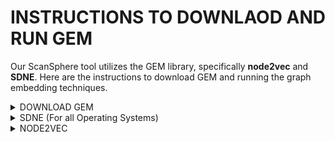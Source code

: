 # INSTRUCTIONS TO DOWNLAOD AND RUN GEM

Our ScanSphere tool utilizes the GEM library, specifically **node2vec** and **SDNE**. 
Here are the instructions to download GEM and running the graph embedding techniques.
<details>
    <summary>DOWNLOAD GEM</summary>

1. Download GEM: https://github.com/palash1992/GEM
    
2. Go into the *tests* folder
    
3. Open the *test_karate.py* python file
    
4. Comment out lines 13 - 16 so that you only have: 

    *from gem.embedding.node2vec import node2vec*
    
    *from gem.embedding.sdne     import SDNE*
    
5. Comment out lines 33 - 36 so that you only have:

    *models.append(node2vec(d=2, max_iter=1, walk_len=80, num_walks=10, con_size=10, ret_p=1, inout_p=1))*
    
    *models.append(SDNE(d=2, beta=5, alpha=1e-5, nu1=1e-6, nu2=1e-6, K=3,n_units=[50, 15,], rho=0.3, n_iter=50,*                     xeta=0.01,n_batch=100,
                *modelfile=['enc_model.json', 'dec_model.json'],*
                *weightfile=['enc_weights.hdf5', 'dec_weights.hdf5']))*

6. Save the file
</details>

<details>
  <summary>SDNE (For all Operating Systems)</summary> 
<br>
**Note: GEM WILL NOT BE ABLE TO WORK IF YOU HAVE ANACONDA INSTALLED.**

1. On your terminal (cmd prompt, etc.) install specified versions:

    *pip3 install matplotlib==2.2.4*
    
    *pip3 install tensorflow==1.13.1*
    
2. Go to *tests* directory on your terminal and run the following:

    *python3 test_karate.py --SDNE 0*   
  
3. You should be able to see similar outputs as shown in the GEM GitHub Repository.

</details>

<details>
  <summary>NODE2VEC</summary> 


**FOR MAC OS**
1. Download Snap: https://github.com/snap-stanford/snap

2. Move your *snap-master* into the *GEM-master*

3. On your terminal, cd into your *snap-master* directory and run a *make all*
    
4. After *make all* is done, cd into *examples* and then cd into *node2vec* folder

5. Go into your bash file: *vi ~/.bash_profile* and change the export path:

    *export PATH=/Users/{user}/Desktop/SD/GEM-master/snap-master/examples/Release/:$PATH*
    
    ***Tip: You can go into the *examples* folder, drag and drop the *Release* folder into the bash file.***
    
6. In your *node2vec* folder, run: *./node2vec* to install

7. In your *node2vec* folder, run: *chmod +x ./node2vec* to give permission

8. Go back to the *tests* folder in *GEM-master* and run: 
    
    *python3 test_karate.py --node2vec 0* 

</details>


